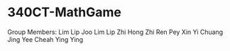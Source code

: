 # 340CT-MathGame
 Group Members: 
 Lim Lip Joo
 Lim Lip Zhi
 Hong Zhi Ren
 Pey Xin Yi
 Chuang Jing Yee
 Cheah Ying Ying

